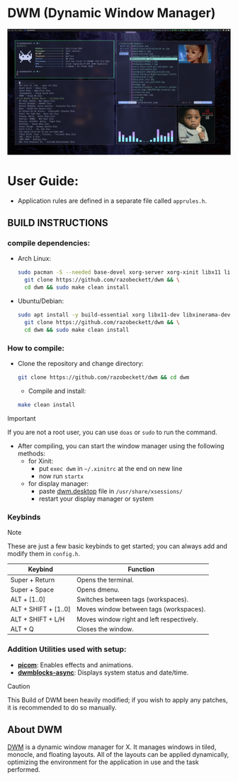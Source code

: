 # DWM (Dynamic Window Manager)

![Preview](assets/preview.png)

# User Guide:

- Application rules are defined in a separate file called `apprules.h`.

## BUILD INSTRUCTIONS

### compile dependencies:

- Arch Linux:

  ```bash
  sudo pacman -S --needed base-devel xorg-server xorg-xinit libx11 libxinerama libxft imlib2 git && \
  	git clone https://github.com/razobeckett/dwm && \
  	cd dwm && sudo make clean install
  ```

- Ubuntu/Debian:

  ```bash
  sudo apt install -y build-essential xorg libx11-dev libxinerama-dev libxft-dev libimblib2-dev git && \
    git clone https://github.com/razobeckett/dwm && \
    cd dwm && sudo make clean install
  ```

### How to compile:

- Clone the repository and change directory:

  ```bash
  git clone https://github.com/razobeckett/dwm && cd dwm
  ```

  - Compile and install:

  ```bash
  make clean install
  ```

> [!IMPORTANT]
> If you are not a root user, you can use `doas` or `sudo` to run the command.

- After compiling, you can start the window manager using the following methods:
  - for Xinit:
    - put `exec dwm` in `~/.xinitrc` at the end on new line
    - now run `startx`
  - for display manager:
    - paste [dwm.desktop](dwm.desktop) file in `/usr/share/xsessions/`
    - restart your display manager or system

### Keybinds

> [!NOTE]
> These are just a few basic keybinds to get started; you can always add and modify them in `config.h`.

| Keybind              | Function                                  |
| -------------------- | ----------------------------------------- |
| Super + Return       | Opens the terminal.                       |
| Super + Space        | Opens dmenu.                              |
| ALT + [1..0]         | Switches between tags (workspaces).       |
| ALT + SHIFT + [1..0] | Moves window between tags (workspaces).   |
| ALT + SHIFT + L/H    | Moves window right and left respectively. |
| ALT + Q              | Closes the window.                        |

### Addition Utilities used with setup:

- [**picom**](https://github.com/yshui/picom): Enables effects and animations.
- [**dwmblocks-async**](https://github.com/UtkarshVerma/dwmblocks-async): Displays system status and date/time.

> [!CAUTION]
> This Build of DWM been heavily modified; if you wish to apply any patches, it is recommended to do so manually.

## About DWM

[DWM](https://dwm.suckless.org/) is a dynamic window manager for X. It manages windows in tiled, monocle, and floating layouts. All of the layouts can be applied dynamically, optimizing the environment for the application in use and the task performed.
